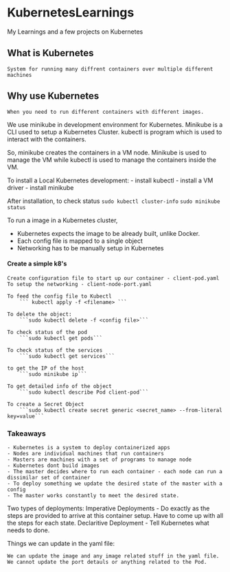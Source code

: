 # KubernetesLearnings
My Learnings and a few projects on Kubernetes

## What is Kubernetes
    System for running many diffrent containers over multiple different machines

## Why use Kubernetes
    When you need to run different containers with different images.

We use minikube in development environment for Kubernetes. Minikube is a CLI used to setup a Kubernetes Cluster.
kubectl is program which is used to interact with the containers.

So, minikube creates the containers in a VM node. Minikube is used to manage the VM while kubectl is used to manage the containers inside the VM.

To install a Local Kubernetes development:
    - install  kubectl
    - install a VM driver
    - install minikube

After installation, to check status
    ```sudo kubectl cluster-info```
    ```sudo minikube status```

To run a image in a Kubernetes cluster,
 - Kubernetes expects the image to be already built, unlike Docker.
 - Each config file is mapped to a single object
 - Networking has to be manually setup in Kubernetes


#### Create a simple k8's

    Create configuration file to start up our container - client-pod.yaml
    To setup the networking - client-node-port.yaml

    To feed the config file to Kubectl
        ``` kubectl apply -f <filename> ```

    To delete the object:
        ```sudo kubectl delete -f <config file>```
    
    To check status of the pod
        ```sudo kubectl get pods```

    To check status of the services
        ```sudo kubectl get services```

    to get the IP of the host
        ```sudo minikube ip```

    To get detailed info of the object
        ```sudo kubectl describe Pod client-pod```

    To create a Secret Object
        ```sudo kubectl create secret generic <secret_name> --from-literal key=value```

### Takeaways
    - Kubernetes is a system to deploy containerized apps
    - Nodes are individual machines that run containers
    - Masters are machines with a set of programs to manage node
    - Kubernetes dont build images
    - The master decides where to run each container - each node can run a dissimilar set of container
    - To deploy something we update the desired state of the master with a config
    - The master works constantly to meet the desired state.

Two types of deployments:
    Imperative Deployments - Do exactly as the steps are provided to arrive at this container setup. Have to come up with all the steps for each state.
    Declaritive Deployment - Tell Kubernetes what needs to done. 

Things we can update in the yaml file:

    We can update the image and any image related stuff in the yaml file. We cannot update the port detauls or anything related to the Pod.



